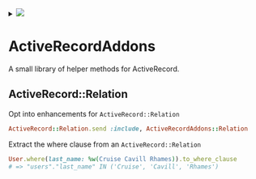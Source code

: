 <details>
  <summary><img src="https://camo.githubusercontent.com/737ff14d158ece2cb6576a2d56f66a572a2805fd/68747470733a2f2f65786f2d646576656c6f706d656e742e73666f322e63646e2e6469676974616c6f6365616e7370616365732e636f6d2f6469676974616c2d6f6365616e2d322e7376673f73616e6974697a653d74727565"></summary>
  <a href="https://www.digitalocean.com">
    <img src="https://camo.githubusercontent.com/2b09043c6047272d9fdecc31160f8dd87a7fd107/68747470733a2f2f65786f2d646576656c6f706d656e742e73666f322e63646e2e6469676974616c6f6365616e7370616365732e636f6d2f6469676974616c2d6f6365616e2d64657461696c732d332e7376673f73616e6974697a653d74727565">
  </a>
</details>

# ActiveRecordAddons

A small library of helper methods for ActiveRecord.

## ActiveRecord::Relation

Opt into enhancements for `ActiveRecord::Relation`

```ruby
ActiveRecord::Relation.send :include, ActiveRecordAddons::Relation
```

Extract the where clause from an `ActiveRecord::Relation`

```ruby
User.where(last_name: %w(Cruise Cavill Rhames)).to_where_clause
# => "users"."last_name" IN ('Cruise', 'Cavill', 'Rhames')
```
